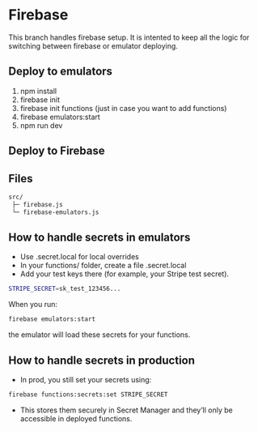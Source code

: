 # Firebase
This branch handles firebase setup. It is intented to keep all the logic
for switching between firebase or emulator deploying.

## Deploy to emulators
1. npm install
2. firebase init
3. firebase init functions (just in case you want to add functions)
4. firebase emulators:start 
5. npm run dev

## Deploy to Firebase

## Files

```bash
src/
 ├─ firebase.js
 └─ firebase-emulators.js
```

## How to handle secrets in emulators
- Use .secret.local for local overrides
- In your functions/ folder, create a file .secret.local
- Add your test keys there (for example, your Stripe test secret).
```bash
STRIPE_SECRET=sk_test_123456...
```
When you run:
```bash
firebase emulators:start
```
the emulator will load these secrets for your functions.

## How to handle secrets in production
- In prod, you still set your secrets using:
```bash
firebase functions:secrets:set STRIPE_SECRET
```
- This stores them securely in Secret Manager and they’ll only be accessible in deployed functions.

